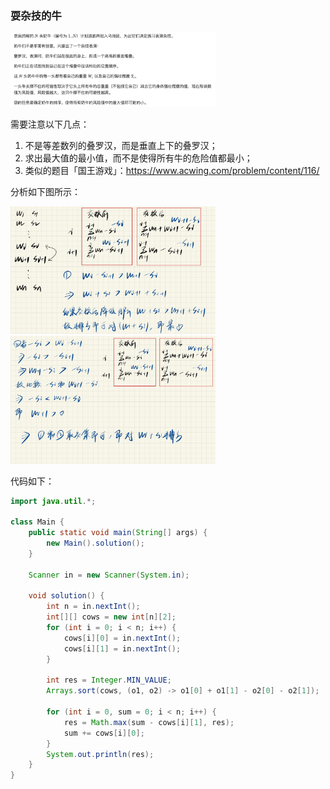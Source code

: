 ### 耍杂技的牛

 <img src="https://raw.githubusercontent.com/Eminem-x/Learning/main/AcWing/pic/Part1/耍杂技的牛题目.png" alt="system call" style="max-width: 65%">

需要注意以下几点：

1. 不是等差数列的叠罗汉，而是垂直上下的叠罗汉；
2. 求出最大值的最小值，而不是使得所有牛的危险值都最小；
3. 类似的题目「国王游戏」：https://www.acwing.com/problem/content/116/

分析如下图所示：

 <img src="https://raw.githubusercontent.com/Eminem-x/Learning/main/AcWing/pic/Part1/耍杂技的牛推导1.png" alt="system call" style="max-width: 65%">

 <img src="https://raw.githubusercontent.com/Eminem-x/Learning/main/AcWing/pic/Part1/耍杂技的牛推导2.png" alt="system call" style="max-width: 65%">

代码如下：

````java
import java.util.*;

class Main {
    public static void main(String[] args) {
        new Main().solution();
    }
    
    Scanner in = new Scanner(System.in);
    
    void solution() {
        int n = in.nextInt();
        int[][] cows = new int[n][2];
        for (int i = 0; i < n; i++) {
            cows[i][0] = in.nextInt();
            cows[i][1] = in.nextInt();
        }
        
        int res = Integer.MIN_VALUE;
        Arrays.sort(cows, (o1, o2) -> o1[0] + o1[1] - o2[0] - o2[1]);
        
        for (int i = 0, sum = 0; i < n; i++) {
            res = Math.max(sum - cows[i][1], res);
            sum += cows[i][0];
        }
        System.out.println(res);
    }
}
````

